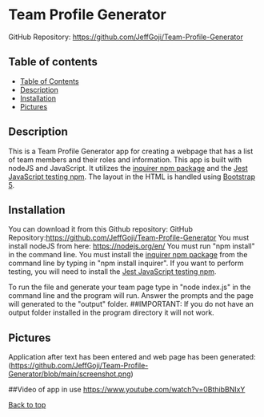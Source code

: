 # Team Profile Generator<a name="top">

GitHub Repository: https://github.com/JeffGoji/Team-Profile-Generator

## Table of contents <a name="table"></a>

- [Table of Contents](#table)
- [Description](#description)
- [Installation](#install)
- [Pictures](#pictures)

## Description<a name="description"></a>

This is a Team Profile Generator app for creating a webpage that has a list of team members and their roles and information.
This app is built with nodeJS and JavaScript. It utilizes the <a href="https://www.npmjs.com/package/inquirer ">inquirer npm package</a> and the <a href="https://jestjs.io/">Jest JavaScript testing npm</a>.
The layout in the HTML is handled using <a href="https://getbootstrap.com/">Bootstrap 5</a>.

## Installation <a name="install"></a>

You can download it from this Github repository:
GitHub Repository:https://github.com/JeffGoji/Team-Profile-Generator
You must install nodeJS from here: <A href="https://nodejs.org/en/">https://nodejs.org/en/</a>
You must run "npm install" in the command line.
You must install the <a href="https://www.npmjs.com/package/inquirer">inquirer npm package</a> from the command line by typing in "npm install inquirer".
If you want to perform testing, you will need to install the <a href="https://jestjs.io/">Jest JavaScript testing npm</a>.

To run the file and generate your team page type in "node index.js" in the command line and the program will run.
Answer the prompts and the page will generated to the "output" folder.
##IMPORTANT:
If you do not have an output folder installed in the program directory it will not work.

## Pictures<a name="pictures"></a>

Application after text has been entered and web page has been generated:
(https://github.com/JeffGoji/Team-Profile-Generator/blob/main/screenshot.png)

##Video of app in use <A name="video"></a>
https://www.youtube.com/watch?v=0BthibBNIxY

[Back to top](#top)
